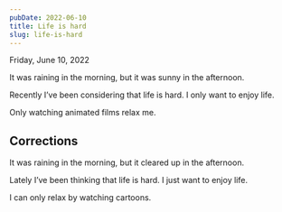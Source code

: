 ```yaml
---
pubDate: 2022-06-10
title: Life is hard
slug: life-is-hard
---
```


Friday, June 10, 2022

It was raining in the morning, but it was sunny in the afternoon.

Recently I’ve been considering that life is hard. I only want to enjoy life.

Only watching animated films relax me.

## Corrections
It was raining in the morning, but it cleared up in the afternoon.

Lately I’ve been thinking that life is hard. I just want to enjoy life.

I can only relax by watching cartoons.